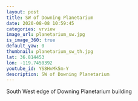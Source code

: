 ```yaml
---
layout: post
title: SW of Downing Planetarium
date: 2020-08-08 10:59:45
categories: vrview
image_url: planetarium_sw.jpg
is_image_360: true
default_yaw: 0
thumbnail: planetarium_sw_th.jpg
lat: 36.814453
lon: -119.7450392
youtube_id: YS8HvMk5m-Y
description: SW of Downing Planetarium
---
```

South West edge of Downing Planetarium building
